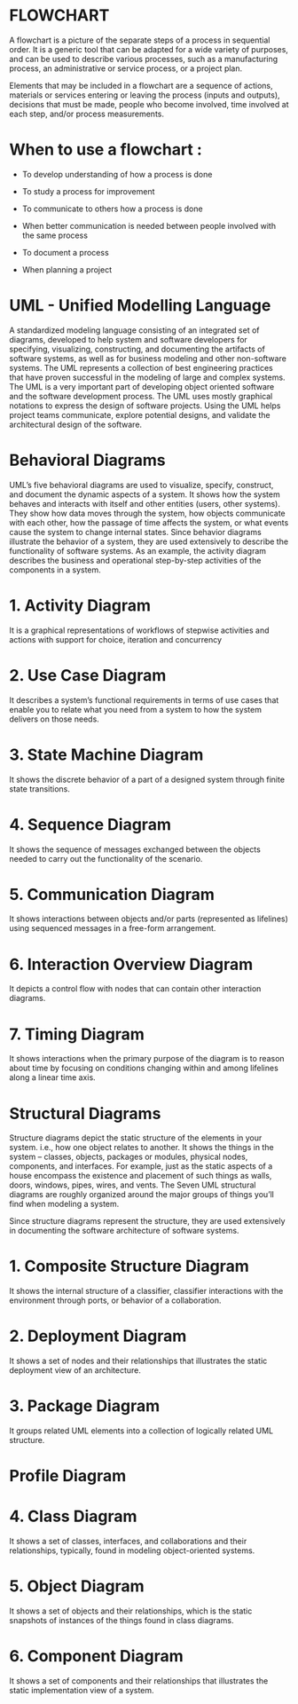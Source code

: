 # FLOWCHART

A flowchart is a picture of the separate steps of a process in sequential order. It is a generic tool that can be adapted for a wide variety of purposes, and can be used to describe various processes, such as a manufacturing process, an administrative or service process, or a project plan.

Elements that may be included in a flowchart are a sequence of actions, materials or services entering or leaving the process (inputs and outputs), decisions that must be made, people who become involved, time involved at each step, and/or process measurements.

# When to use a flowchart :

* To develop understanding of how a process is done

* To study a process for improvement

* To communicate to others how a process is done

* When better communication is needed between people involved with the same process

* To document a process

* When planning a project

# UML - Unified Modelling Language

A standardized modeling language consisting of an integrated set of diagrams, developed to help system and software developers for specifying, visualizing, constructing, and documenting the artifacts of software systems, as well as for business modeling and other non-software systems. The UML represents a collection of best engineering practices that have proven successful in the modeling of large and complex systems. The UML is a very important part of developing object oriented software and the software development process. The UML uses mostly graphical notations to express the design of software projects. Using the UML helps project teams communicate, explore potential designs, and validate the architectural design of the software.

# Behavioral Diagrams

UML’s five behavioral diagrams are used to visualize, specify, construct, and document the dynamic aspects of a system. It shows how the system behaves and interacts with itself and other entities (users, other systems). They show how data moves through the system, how objects communicate with each other, how the passage of time affects the system, or what events cause the system to change internal states. Since behavior diagrams illustrate the behavior of a system, they are used extensively to describe the functionality of software systems. As an example, the activity diagram describes the business and operational step-by-step activities of the components in a system.

# 1. Activity Diagram

It is a graphical representations of workflows of stepwise activities and actions with support for choice, iteration and concurrency

# 2. Use Case Diagram

It describes a system’s functional requirements in terms of use cases that enable you to relate what you need from a system to how the system delivers on those needs.

# 3. State Machine Diagram

It shows the discrete behavior of a part of a designed system through finite state transitions.

# 4. Sequence Diagram

It shows the sequence of messages exchanged between the objects needed to carry out the functionality of the scenario.

# 5. Communication Diagram

It shows interactions between objects and/or parts (represented as lifelines) using sequenced messages in a free-form arrangement.

# 6. Interaction Overview Diagram

It depicts a control flow with nodes that can contain other interaction diagrams.

# 7. Timing Diagram

It shows interactions when the primary purpose of the diagram is to reason about time by focusing on conditions changing within and among lifelines along a linear time axis.

# Structural Diagrams

Structure diagrams depict the static structure of the elements in your system. i.e., how one object relates to another. It shows the things in the system – classes, objects, packages or modules, physical nodes, components, and interfaces. For example, just as the static aspects of a house encompass the existence and placement of such things as walls, doors, windows, pipes, wires, and vents. The Seven UML structural diagrams are roughly organized around the major groups of things you’ll find when modeling a system.

Since structure diagrams represent the structure, they are used extensively in documenting the software architecture of software systems.

# 1. Composite Structure Diagram

It shows the internal structure of a classifier, classifier interactions with the environment through ports, or behavior of a collaboration.

# 2. Deployment Diagram

It shows a set of nodes and their relationships that illustrates the static deployment view of an architecture.

# 3. Package Diagram

It groups related UML elements into a collection of logically related UML structure.

# Profile Diagram
# 4. Class Diagram

It shows a set of classes, interfaces, and collaborations and their relationships, typically, found in modeling object-oriented systems.

# 5. Object Diagram

It shows a set of objects and their relationships, which is the static snapshots of instances of the things found in class diagrams.

# 6. Component Diagram

It shows a set of components and their relationships that illustrates the static implementation view of a system.
